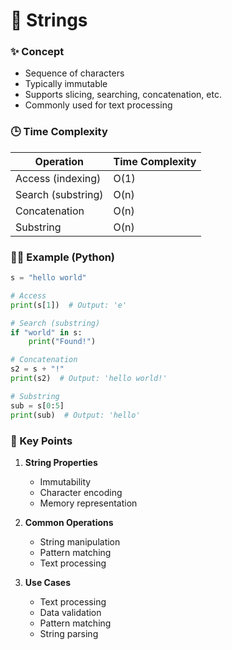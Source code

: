 # 📂 Strings

### ✨ Concept

- Sequence of characters
- Typically immutable
- Supports slicing, searching, concatenation, etc.
- Commonly used for text processing

### 🕒 Time Complexity

| Operation          | Time Complexity |
|--------------------|-----------------|
| Access (indexing)  | O(1)            |
| Search (substring) | O(n)            |
| Concatenation      | O(n)            |
| Substring          | O(n)            |

### 🧑‍💻 Example (Python)

```python
s = "hello world"

# Access
print(s[1])  # Output: 'e'

# Search (substring)
if "world" in s:
    print("Found!")

# Concatenation
s2 = s + "!"
print(s2)  # Output: 'hello world!'

# Substring
sub = s[0:5]
print(sub)  # Output: 'hello'
```

### 📝 Key Points

1. **String Properties**
   - Immutability
   - Character encoding
   - Memory representation

2. **Common Operations**
   - String manipulation
   - Pattern matching
   - Text processing

3. **Use Cases**
   - Text processing
   - Data validation
   - Pattern matching
   - String parsing 